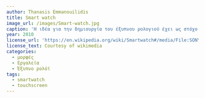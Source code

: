 ```yaml
---
author: Thanasis Emmanouilidis 
title: Smart watch
image_url: /images/Smart-watch.jpg
caption: 'Η ιδέα για την δημιουργία του έξυπνου ρολογιού έχει ως στόχο να είναι ένας φορητός υπολογιστής με την μορφή ρολογιού. Η Sony Ericsson έκανε μια πρώτη προσπάθεια με μια φορητή συσκευή ρολογιού που είναι μια εξωτερική οθόνη Bluetooth για ένα smartphone Android  '
year: 2010
license_url: 'https://en.wikipedia.org/wiki/Smartwatch#/media/File:SONY_SmartWatch_2.jpg'
license_text: Courtesy of wikimedia
categories:
  - μορφές
  - Εργαλεία
  - Έξυπνο ρολόϊ
tags:
  - smartwatch
  - touchscreen
---
```

